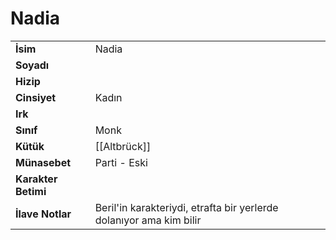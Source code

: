 # Nadia   
|  |  |  
|---|---|  
| **İsim** | Nadia|  
| **Soyadı** | |  
| **Hizip** | |  
| **Cinsiyet** | Kadın|  
| **Irk** | |  
| **Sınıf** | Monk|  
| **Kütük** | [[Altbrück]]|  
| **Münasebet** | Parti - Eski|  
| **Karakter Betimi** | |  
| **İlave Notlar** | Beril'in karakteriydi, etrafta bir yerlerde dolanıyor ama kim bilir|  
